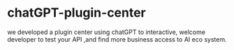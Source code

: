 # chatGPT-plugin-center
we developed a plugin center using chatGPT to interactive, welcome developer to test your API ,and find more business access to AI eco system.
